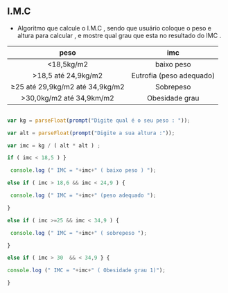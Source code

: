 ## I.M.C

* Algoritmo que calcule o I.M.C  , sendo que usuário coloque o peso e altura para calcular , e mostre qual grau que esta no resultado do IMC .


|peso| imc |
|:--:|:--:|
| <18,5kg/m2 | baixo peso |
| >18,5 até 24,9kg/m2 | Eutrofia (peso adequado) |
| ≥25 até 29,9kg/m2 até 34,9kg/m2 | Sobrepeso |
| >30,0kg/m2 até 34,9km/m2 | Obesidade grau |

```javascript

var kg = parseFloat(prompt("Digite qual é o seu peso : "));

var alt = parseFloat(prompt("Digite a sua altura :"));

var imc = kg / ( alt * alt ) ; 

if ( imc < 18,5 ) }

 console.log (" IMC = "+imc+" ( baixo peso ) ");

else if ( imc > 18,6 && imc < 24,9 ) {

 console.log (" IMC = "+imc+" (peso adequado ");

}

else if ( imc >=25 && imc < 34,9 ) {

 console.log (" IMC = "+imc+" ( sobrepeso ");

}

else if ( imc > 30  && < 34,9 } {

console.log (" IMC = "+imc+" ( Obesidade grau 1)");

}


```